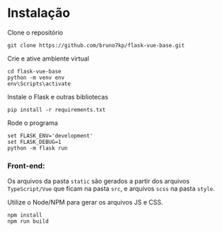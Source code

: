 # Instalação

Clone o repositório

    git clone https://github.com/bruno7kp/flask-vue-base.git
    
Crie e ative ambiente virtual

    cd flask-vue-base
    python -m venv env
    env\Scripts\activate
    
Instale o Flask e outras bibliotecas

    pip install -r requirements.txt
    
Rode o programa

    set FLASK_ENV='development'
    set FLASK_DEBUG=1
    python -m flask run
    
### Front-end: 

Os arquivos da pasta `static` são gerados a partir dos arquivos 
`TypeScript/Vue` que ficam na pasta `src`, 
e arquivos `scss` na pasta `style`.

Utilize o Node/NPM para gerar os arquivos JS e CSS.

    npm install
    npm run build